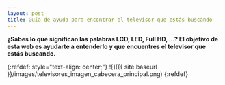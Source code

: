 ```yaml
---
layout: post
title: Guía de ayuda para encontrar el televisor que estás buscando
---
```


**¿Sabes lo que significan las palabras LCD, LED, Full HD, ...? El objetivo de esta web es ayudarte a entenderlo y que encuentres el televisor que estás buscando.**

{:refdef: style="text-align: center;"}
![]({{ site.baseurl }}/images/televisores_imagen_cabecera_principal.png)
{:refdef}

